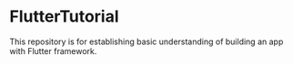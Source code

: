 # FlutterTutorial
This repository is for establishing basic understanding of building an app with Flutter framework. 
